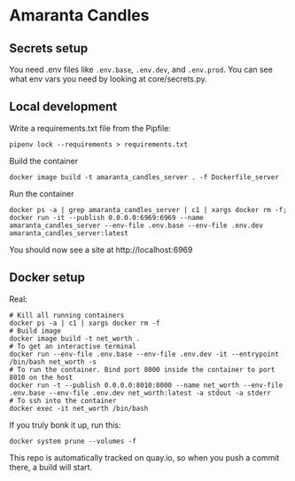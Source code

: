 # Amaranta Candles

## Secrets setup
You need .env files like `.env.base`, `.env.dev`, and `.env.prod`. You can see what env vars you need by looking at core/secrets.py.

## Local development
Write a requirements.txt file from the Pipfile:
```
pipenv lock --requirements > requirements.txt
```
Build the container
```
docker image build -t amaranta_candles_server . -f Dockerfile_server
```

Run the container
```
docker ps -a | grep amaranta_candles_server | c1 | xargs docker rm -f; docker run -it --publish 0.0.0.0:6969:6969 --name amaranta_candles_server --env-file .env.base --env-file .env.dev amaranta_candles_server:latest
```

You should now see a site at http://localhost:6969

## Docker setup
Real:
```
# Kill all running containers
docker ps -a | c1 | xargs docker rm -f
# Build image
docker image build -t net_worth .
# To get an interactive terminal
docker run --env-file .env.base --env-file .env.dev -it --entrypoint /bin/bash net_worth -s
# To run the container. Bind port 8000 inside the container to port 8010 on the host
docker run -t --publish 0.0.0.0:8010:8000 --name net_worth --env-file .env.base --env-file .env.dev net_worth:latest -a stdout -a stderr
# To ssh into the container
docker exec -it net_worth /bin/bash
```
If you truly bonk it up, run this:
```
docker system prune --volumes -f
```

This repo is automatically tracked on quay.io, so when you push a commit there, a build will start.

